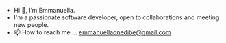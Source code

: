 -  Hi 👋, I’m Emmanuella.
- I'm a passionate software developer,
 open to collaborations and meeting new people.
- 📫 How to reach me ... emmanuellaonedibe@gmail.com

<!---
Emmanuella22/Emmanuella22 is a ✨ special ✨ repository because its `README.md` (this file) appears on your GitHub profile.
You can click the Preview link to take a look at your changes.
--->
